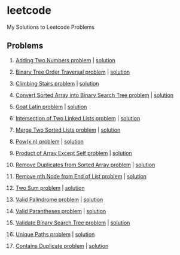 # leetcode
My Solutions to Leetcode Problems

## Problems
1. [Adding Two Numbers problem](https://leetcode.com/problems/add-two-numbers) | [solution](Add%20Two%20Numbers.cpp)

2. [Binary Tree Order Traversal problem](https://leetcode.com/problems/binary-tree-inorder-traversal) | [solution](Binary-Tree-Inorder-Traversal.cpp)

3. [Climbing Stairs problem](https://leetcode.com/problems/climbing-stairs) | [solution](Climbing%20Stairs.cpp)

4. [Convert Sorted Array into Binary Search Tree problem](https://leetcode.com/problems/convert-sorted-array-to-binary-search-tree) | [solution](Convert%20Sorted%20Array%20to%20Binary%20Search%20Tree.cpp)

5. [Goat Latin problem]() | [solution](Goat%20Latin.py)

6. [Intersection of Two Linked Lists problem](https://leetcode.com/problems/intersection-of-two-linked-lists) | [solution](Intersection%20of%20Two%20Linked%20Lists.cpp)

7. [Merge Two Sorted Lists problem](https://leetcode.com/problems/merge-two-sorted-lists) | [solution](Merge%20Two%20Sorted%20Lists.cpp)

8. [Pow(x,n) problem](https://leetcode.com/problems/powx-n) | [solution](Pow(x%2C%20n).cpp)

9. [Product of Array Except Self problem](https://leetcode.com/problems/product-of-array-except-self) | [solution](Product%20of%20Array%20Except%20Self.cpp)

10. [Remove Duplicates from Sorted Array problem](https://leetcode.com/problems/remove-duplicates-from-sorted-array) | [solution](Remove%20Duplicates%20from%20Sorted%20Array.cpp)

11. [Remove nth Node from End of List problem](https://leetcode.com/problems/remove-nth-node-from-end-of-list) | [solution](Remove%20Nth%20Node%20From%20End%20of%20List.cpp)

12. [Two Sum problem](https://leetcode.com/problems/two-sum) | [solution](Two-Sum.cpp)

13. [Valid Palindrome problem](https://leetcode.com/problems/valid-palindrome) | [solution](Valid%20Palindrome.cpp)

14. [Valid Parantheses problem](https://leetcode.com/problems/valid-parentheses) | [solution](Valid%20Parentheses.cpp)

15. [Validate Binary Search Tree problem](https://leetcode.com/problems/validate-binary-search-tree) | [solution](Validate-Binary-Search-Tree.cpp)

16. [Unique Paths problem](https://leetcode.com/problems/unique-paths/) | [solution](Unique%20Paths.cpp)

17. [Contains Duplicate problem](https://leetcode.com/problems/contains-duplicate/) | [solution](Contains%20Duplicate.cpp)
